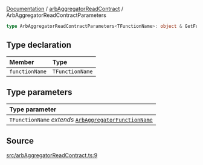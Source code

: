 [Documentation](../../README.md) / [arbAggregatorReadContract](../README.md) / ArbAggregatorReadContractParameters

```ts
type ArbAggregatorReadContractParameters<TFunctionName>: object & GetFunctionArgs<ArbAggregatorAbi, TFunctionName>;
```

## Type declaration

| Member         | Type            |
| :------------- | :-------------- |
| `functionName` | `TFunctionName` |

## Type parameters

| Type parameter                                                                        |
| :------------------------------------------------------------------------------------ |
| `TFunctionName` _extends_ [`ArbAggregatorFunctionName`](ArbAggregatorFunctionName.md) |

## Source

[src/arbAggregatorReadContract.ts:9](https://github.com/anegg0/arbitrum-orbit-sdk/blob/8d986d322aefb470a79fa3dc36918f72097df8c1/src/arbAggregatorReadContract.ts#L9)

